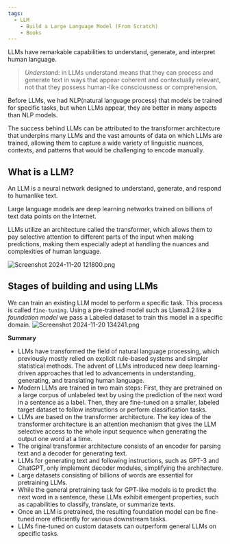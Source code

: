 ```yaml
---
tags:
  - LLM
	- Build a Large Language Model (From Scratch)
	- Books
---
```


LLMs have remarkable capabilities to understand, generate, and interpret human language.

> _Understand:_ in LLMs understand means that they can process and generate text in ways that appear coherent and contextually relevant, not that they possess human-like consciousness or
> comprehension.

Before LLMs, we had NLP(natural language process) that models be trained for specific tasks, but when LLMs appear, they are better in many aspects than NLP models.

The success behind LLMs can be attributed to the transformer architecture that
underpins many LLMs and the vast amounts of data on which LLMs are trained,
allowing them to capture a wide variety of linguistic nuances, contexts, and patterns
that would be challenging to encode manually.

## What is a LLM?

An LLM is a neural network designed to understand, generate, and respond to humanlike text.

Large language models are deep learning networks trained on billions of text data points on the Internet.

LLMs utilize an architecture called the transformer, which allows them to pay selective attention to different parts of the input when making predictions, making them
especially adept at handling the nuances and complexities of human language.

![Screenshot 2024-11-20 121800.png](https://collected-notes.s3.us-west-2.amazonaws.com/uploads/28846/edf1ac1a-c51e-41fb-89d7-6c64ff778a98)

## Stages of building and using LLMs

We can train an existing LLM model to perform a specific task. This process is called `fine-tuning`. Using a pre-trained model such as Llama3.2 like a _foundation model_ we pass a Labeled dataset to train this model in a specific domain.
![Screenshot 2024-11-20 134241.png](https://collected-notes.s3.us-west-2.amazonaws.com/uploads/28846/3918a142-7dbd-4d61-bfbd-12b8f33a1d35)

**Summary**

- LLMs have transformed the field of natural language processing, which previously mostly relied on explicit rule-based systems and simpler statistical methods. The advent of LLMs introduced new deep learning-driven approaches that led to advancements in understanding, generating, and translating human language.
- Modern LLMs are trained in two main steps:
  First, they are pretrained on a large corpus of unlabeled text by using the prediction of the next word in a sentence as a label.
  Then, they are fine-tuned on a smaller, labeled target dataset to follow instructions or perform classification tasks.
- LLMs are based on the transformer architecture. The key idea of the transformer architecture is an attention mechanism that gives the LLM selective access to the whole input sequence when generating the output one word at a time.
- The original transformer architecture consists of an encoder for parsing text and a decoder for generating text.
- LLMs for generating text and following instructions, such as GPT-3 and ChatGPT, only implement decoder modules, simplifying the architecture.
- Large datasets consisting of billions of words are essential for pretraining LLMs.
- While the general pretraining task for GPT-like models is to predict the next word in a sentence, these LLMs exhibit emergent properties, such as capabilities to classify, translate, or summarize texts.
- Once an LLM is pretrained, the resulting foundation model can be fine-tuned more efficiently for various downstream tasks.
- LLMs fine-tuned on custom datasets can outperform general LLMs on specific tasks.
